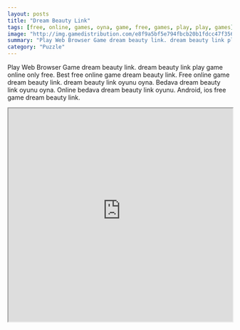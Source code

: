 ```yaml
---
layout: posts
title: "Dream Beauty Link"
tags: [free, online, games, oyna, game, free, games, play, play, games]
image: "http://img.gamedistribution.com/e8f9a5bf5e794fbcb20b1fdcc47f3568.jpg"
summary: "Play Web Browser Game dream beauty link. dream beauty link play game online only free. Best free online game dream beauty link. Free online game dream beauty link. dream beauty link oyunu oyna. Bedava dream beauty link oyunu oyna. Online bedava dream beauty link oyunu. Android, ios free game dream beauty link."
category: "Puzzle"
---
```


Play Web Browser Game dream beauty link. dream beauty link play game online only free. Best free online game dream beauty link. Free online game dream beauty link. dream beauty link oyunu oyna. Bedava dream beauty link oyunu oyna. Online bedava dream beauty link oyunu. Android, ios free game dream beauty link.

<iframe width="100%" height="480px;" src="http://flash.gamedistribution.com?game=e8f9a5bf5e794fbcb20b1fdcc47f3568"></iframe>